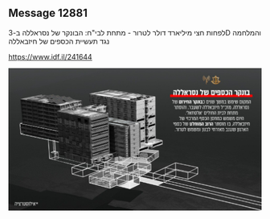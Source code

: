 ## Message 12881

לפחות חצי מיליארד דולר לטרור - מתחת לבי"ח:
הבונקר של נסראללה ב-3D והמלחמה נגד תעשיית הכספים של חיזבאללה

https://www.idf.il/241644

![Photo](12881/12881_photo.jpg)
